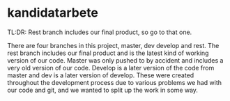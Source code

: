 # kandidatarbete

TL:DR: Rest branch includes our final product, so go to that one.

There are four branches in this project, master, dev develop and rest. The rest branch includes our final product and is the latest kind of working version of our code. Master was only pushed to by accident and includes a very old version of our code. Develop is a later version of the code from master and dev is a later version of develop. These were created throughout the development process due to various problems we had with our code and git, and we wanted to split up the work in some way.


